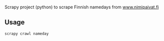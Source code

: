 
Scrapy project (python) to scrape Finnish namedays from www.nimipaivat.fi

## Usage

`scrapy crawl nameday`

